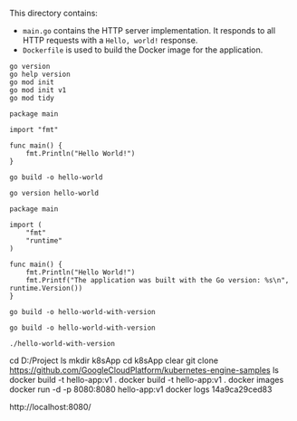 This directory contains:

- `main.go` contains the HTTP server implementation. It responds to all HTTP
  requests with a  `Hello, world!` response.
- `Dockerfile` is used to build the Docker image for the application.

```
go version
go help version
go mod init
go mod init v1
go mod tidy
```

```
package main

import "fmt"

func main() {
    fmt.Println("Hello World!")
}
```
```
go build -o hello-world
```
```
go version hello-world
```
```
package main

import (
    "fmt"
    "runtime"
)

func main() {
    fmt.Println("Hello World!")
    fmt.Printf("The application was built with the Go version: %s\n", runtime.Version())
}
```
```
go build -o hello-world-with-version
```
```
go build -o hello-world-with-version
```
```
./hello-world-with-version
```

cd D:/Project
ls
mkdir k8sApp
cd k8sApp
clear
git clone https://github.com/GoogleCloudPlatform/kubernetes-engine-samples
ls
docker build -t hello-app:v1 .
docker build -t hello-app:v1 .
docker images
docker run -d -p 8080:8080 hello-app:v1
docker logs 14a9ca29ced83

http://localhost:8080/